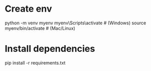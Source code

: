 # Create env
python -m venv myenv
myenv\Scripts\activate   # (Windows)
source myenv/bin/activate  # (Mac/Linux)

# Install dependencies
pip install -r requirements.txt
